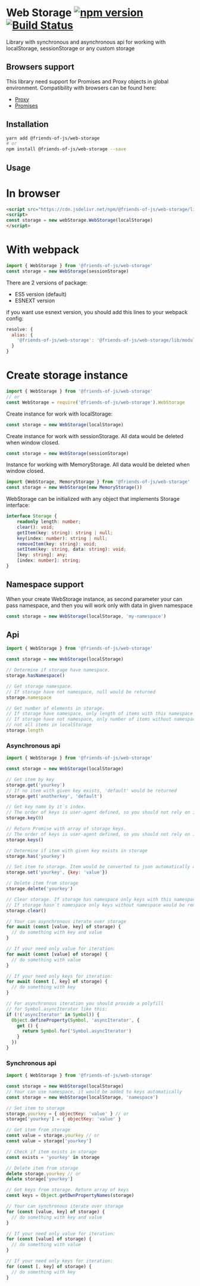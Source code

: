 # Web Storage [![npm version](https://badge.fury.io/js/%40friends-of-js%2Fweb-storage.svg)](https://badge.fury.io/js/%40friends-of-js%2Fweb-storage) [![Build Status](https://travis-ci.org/friends-of-js/web-storage.svg?branch=master)](https://travis-ci.org/noldors/web-storage)

Library with synchronous and asynchronous api for working with localStorage, sessionStorage or any custom storage

## Browsers support
This library need support for Promises and Proxy objects in global environment.
Compatibility with browsers can be found here:
* [Proxy](https://caniuse.com/#feat=proxy)
* [Promises](https://caniuse.com/#feat=promises)

## Installation
```bash
yarn add @friends-of-js/web-storage
# or
npm install @friends-of-js/web-storage --save
```

## Usage

# In browser
```html
<script src="https://cdn.jsdelivr.net/npm/@friends-of-js/web-storage/lib/browser/index.min.js"></script>
<script>
const storage = new webStorage.WebStorage(localStorage)
</script>
```

# With webpack
```js
import { WebStorage } from '@friends-of-js/web-storage'
const storage = new WebStorage(sessionStorage)
```
There are 2 versions of package:
* ES5 version (default)
* ESNEXT version

if you want use esnext version, you should add this lines to your webpack config:
```js
resolve: {
  alias: {
    '@friends-of-js/web-storage': '@friends-of-js/web-storage/lib/module/esnext/index.js'
  }
}
```

# Create storage instance
```js
import { WebStorage } from '@friends-of-js/web-storage'
// or
const WebStorage = require('@friends-of-js/web-storage').WebStorage
```

Create instance for work with localStorage:
```js
const storage = new WebStorage(localStorage)
```

Create instance for work with sessionStorage. All data would be deleted when window closed.
```js
const storage = new WebStorage(sessionStorage)
```

Instance for working with MemoryStorage. All data would be deleted when window closed.
```js
import {WebStorage, MemoryStorage } from '@friends-of-js/web-storage'
const storage = new WebStorage(new MemoryStorage())
```

WebStorage can be initialized with any object that implements Storage interface:
```typescript
interface Storage {
    readonly length: number;
    clear(): void;
    getItem(key: string): string | null;
    key(index: number): string | null;
    removeItem(key: string): void;
    setItem(key: string, data: string): void;
    [key: string]: any;
    [index: number]: string;
}
```

## Namespace support
When your create WebStorage instance, as second parameter your can pass namespace, and then you will work only with data in given namespace
```js
const storage = new WebStorage(localStorage, 'my-namespace')
```

## Api
```js
import { WebStorage } from '@friends-of-js/web-storage'

const storage = new WebStorage(localStorage)

// Determine if storage have namespace.
storage.hasNamespace()

// Get storage namespace.
// If storage have not namespace, null would be returned
storage.namespace

// Get number of elements in storage.
// If storage have namespace, only length of items with this namespace would be return.
// If storage have not namespace, only number of items without namespace would be returned,
// not all items in localStorage
storage.length
```

### Asynchronous api
```js
import { WebStorage } from '@friends-of-js/web-storage'

const storage = new WebStorage(localStorage)

// Get item by key
storage.get('yourkey')
// If no item with given key exists, 'default' would be returned
storage.get('anotherkey', 'default')

// Get key name by it`s index.
// The order of keys is user-agent defined, so you should not rely on it.
storage.key(0)

// Return Promise with array of storage keys.
// The order of keys is user-agent defined, so you should not rely on it.
storage.keys()

// Determine if item with given key exists in storage
storage.has('yourkey')

// Set item to storage. Item would be converted to json automatically and then saved
storage.set('yourkey', {key: 'value'})

// Delete item from storage
storage.delete('yourkey')

// Clear storage. If storage has namespace only keys with this namespace would be removed.
// If storage hasn`t namespace only keys without namespace would be removed
storage.clear()

// Your can asynchronous iterate over storage
for await (const [value, key] of storage) {
  // do something with key and value
}

// If your need only value for iteration:
for await (const [value] of storage) {
  // do something with value
}

// If your need only keys for iteration:
for await (const [, key] of storage) {
  // do something with key
}

// For asynchronous iteration you should provide a polyfill
// for Symbol.asyncIterator like this:
if (!('asyncIterator' in Symbol)) {
  Object.defineProperty(Symbol, 'asyncIterator', {
    get () {
      return Symbol.for('Symbol.asyncIterator')
    }
  })
}
```
### Synchronous api
```js
import { WebStorage } from '@friends-of-js/web-storage'

const storage = new WebStorage(localStorage)
// Your can use namespace, it would be added to keys automatically
const storage = new WebStorage(localStorage, 'namespace')

// Set item to storage
storage.yourkey = { objectKey: 'value' } // or
storage['yourkey'] = { objectKey: 'value' }

// Get item from storage
const value = storage.yourkey // or
const value = storage['yourkey']

// Check if item exists in storage
const exists = 'yourkey' in storage

// Delete item from storage
delete storage.yourkey // or
delete storage['yourkey']

// Get keys from storage. Return array of keys
const keys = Object.getOwnPropertyNames(storage)

// Your can synchronous iterate over storage
for (const [value, key] of storage) {
  // do something with key and value
}

// If your need only value for iteration:
for (const [value] of storage) {
  // do something with value
}

// If your need only keys for iteration:
for (const [, key] of storage) {
  // do something with key
}
```
